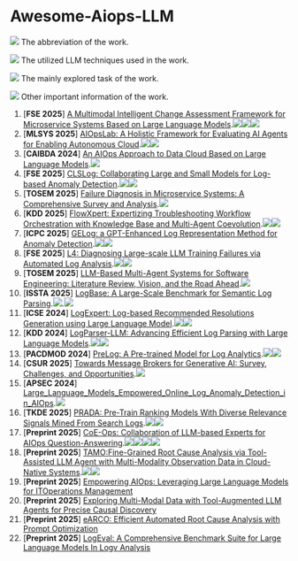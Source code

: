 # Awesome-Aiops-LLM
![](https://img.shields.io/badge/ChatGPT-blue) The abbreviation of the work.

![](https://img.shields.io/badge/Prompting-red) The utilized LLM techniques used in the work.

![](https://img.shields.io/badge/Root_Cause_Analysis-brown) The mainly explored task of the work.

![](https://img.shields.io/badge/Other-green) Other important information of the work.
1. [**FSE 2025**] [A Multimodal Intelligent Change Assessment Framework for Microservice Systems Based on Large Language Models](https://dl.acm.org/doi/10.1145/3696630.3728561).![](https://img.shields.io/badge/SCELM-blue)![](https://img.shields.io/badge/Chang_Management-brown)![](https://img.shields.io/badge/RAG-red)
2. [**MLSYS 2025**] [AIOpsLab: A Holistic Framework for Evaluating AI Agents for Enabling Autonomous Cloud](https://arxiv.org/pdf/2501.06706).![](https://img.shields.io/badge/AIOpsLab-blue)![](https://img.shields.io/badge/Benchmark-brown)
3. [**CAIBDA 2024**] [An AIOps Approach to Data Cloud Based on Large Language Models](https://dl.acm.org/doi/10.1145/3690407.3690515).![](https://img.shields.io/badge/Agent-red)
4. [**FSE 2025**] [CLSLog: Collaborating Large and Small Models for Log-based Anomaly Detection](https://dl.acm.org/doi/10.1145/3696630.3728524).![](https://img.shields.io/badge/CLSLog-blue)![](https://img.shields.io/badge/LogAD-brown)
5. [**TOSEM 2025**] [Failure Diagnosis in Microservice Systems: A Comprehensive Survey and Analysis](https://dl.acm.org/doi/10.1145/3715005).![](https://img.shields.io/badge/Failure_Diagnosis-brown)
6. [**KDD 2025**] [FlowXpert: Expertizing Troubleshooting Workflow Orchestration with Knowledge Base and Multi-Agent Coevolution](https://dl.acm.org/doi/10.1145/3711896.3737221).![](https://img.shields.io/badge/FlowXpert-blue)![](https://img.shields.io/badge/Troubleshooting-brown)
7. [**ICPC 2025**] [GELog: a GPT-Enhanced Log Representation Method for Anomaly Detection](https://ieeexplore.ieee.org/document/11025902).![](https://img.shields.io/badge/GELog-blue)![](https://img.shields.io/badge/LogAD-brown)
8. [**FSE 2025**] [L4: Diagnosing Large-scale LLM Training Failures via Automated Log Analysis](https://dl.acm.org/doi/10.1145/3696630.3728531).![](https://img.shields.io/badge/L4-blue)![](https://img.shields.io/badge/Log_Analysis-brown)
9. [**TOSEM 2025**] [LLM-Based Multi-Agent Systems for Software Engineering: Literature Review, Vision, and the Road Ahead](https://dl.acm.org/doi/10.1145/3712003).![](https://img.shields.io/badge/Multi_Agent_Systems-brown)
10. [**ISSTA 2025**] [LogBase: A Large-Scale Benchmark for Semantic Log Parsing](https://dl.acm.org/doi/10.1145/3728969).![](https://img.shields.io/badge/LogBase-blue).![](https://img.shields.io/badge/Benchmark-brown)
11. [**ICSE 2024**] [LogExpert: Log-based Recommended Resolutions Generation using Large Language Model](https://dl.acm.org/doi/10.1145/3639476.3639773).![](https://img.shields.io/badge/LogExpert-blue)![](https://img.shields.io/badge/Recommended_Resolutions_Generation-brown)
12. [**KDD 2024**] [LogParser-LLM: Advancing Efficient Log Parsing with Large Language Models](https://dl.acm.org/doi/10.1145/3637528.3671810).![](https://img.shields.io/badge/LogParser_LLM-blue)![](https://img.shields.io/badge/Log_Parsing-brown)
13. [**PACDMOD 2024**] [PreLog: A Pre-trained Model for Log Analytics](https://dl.acm.org/doi/10.1145/3654966).![](https://img.shields.io/badge/PreLog-blue)![](https://img.shields.io/badge/Log_Parsing-brown)
14. [**CSUR 2025**] [Towards Message Brokers for Generative AI: Survey, Challenges, and Opportunities](https://dl.acm.org/doi/10.1145/3742891).![](https://img.shields.io/badge/Message_Broker-brown)
15. [**APSEC 2024**] [Large_Language_Models_Empowered_Online_Log_Anomaly_Detection_in_AIOps](https://ieeexplore.ieee.org/document/10967310).![](https://img.shields.io/badge/Log_AD-brown)
16. [**TKDE 2025**] [PRADA: Pre-Train Ranking Models With Diverse Relevance Signals Mined From Search Logs](https://ieeexplore.ieee.org/document/10807115).![](https://img.shields.io/badge/PRADA-blue)![](https://img.shields.io/badge/Log_Parsing-brown)
17. [**Preprint 2025**] [CoE-Ops: Collaboration of LLM-based Experts for AIOps Question-Answering](https://arxiv.org/pdf/2507.22937v1).![](https://img.shields.io/badge/CoEOps-blue)![](https://img.shields.io/badge/Question_Answering-brown)![](https://img.shields.io/badge/CoE-red)![](https://img.shields.io/badge/RAG-red)
18. [**Preprint 2025**] [TAMO:Fine-Grained Root Cause Analysis via Tool-Assisted LLM Agent with Multi-Modality Observation Data in Cloud-Native Systems](https://arxiv.org/pdf/2504.20462).![](https://img.shields.io/badge/TAMO-blue)![](https://img.shields.io/badge/Root_Cause_Analysis-brown)
19. [**Preprint 2025**] [Empowering AIOps: Leveraging Large Language Models for ITOperations Management](https://arxiv.org/pdf/2501.12461)
20. [**Preprint 2025**] [Exploring Multi-Modal Data with Tool-Augmented LLM Agents for Precise Causal Discovery](https://arxiv.org/pdf/2412.13667)
21. [**Preprint 2025**] [eARCO: Efficient Automated Root Cause Analysis with Prompt Optimization](https://arxiv.org/pdf/2504.11505)
22. [**Preprint 2025**] [LogEval: A Comprehensive Benchmark Suite for Large Language Models In Logv Analysis](https://arxiv.org/pdf/2407.01896)


